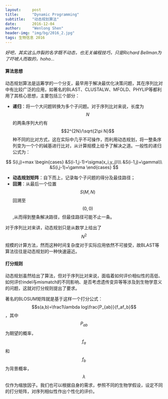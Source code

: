 ```yaml
---
layout:     post
title:      "Dynamic Programming"
subtitle:   "动态规划算法"
date:       2016-12-04
author:     "Wenlong Shen"
header-img: "img/bg/2016_2.jpg"
tags: 生物信息 2016
---
```


<script type="text/javascript" src="https://cdn.mathjax.org/mathjax/latest/MathJax.js?config=default"></script>

*好吧，其实这么炸裂的名字既不动态，也无关编程技巧，只是Richard Bellman为了吓唬人而取的，hoho...*

#### 算法思想

动态规划算法是运筹学的一个分支，最早用于解决最优化决策问题，其在序列比对中有比较广泛的应用，如著名的BLAST、CLUSTALW、MFOLD、PHYLIP等都利用了其核心思想，主要包括三个部分：

* **递归**：将一个大问题转换为多个子问题。对于序列比对来说，长度为$$N$$的两条序列大约有$$2^{2N}/\sqrt{2\pi N}$$种不同的比对方式，这在实际中几乎不可操作，而利用动态规划，将一整条序列变为一个个的碱基进行比对，从计算规模上给予了解决之道。一般性的递归公式为：

$$
S(i,j)=max
\begin{cases}
&S(i-1,j-1)+\sigma(x_i,y_j)\\\
&S(i-1,j)+\gamma\\\
&S(i,j-1)+\gamma
\end{cases}
$$

* **动态规划矩阵**：自下而上，记录每个子问题的得分及最佳路径；
* **回溯**：从最后一个位置$$S(M,N)$$回溯至$$(0,0)$$,从而得到整条解决路径，但最佳路径可能不止一条。

对于序列比对来讲，动态规划只是从数学上给出了$$N^2$$规模的计算方法，然而这种时间复杂度对于实际应用依然不可接受，故BLAST等算法往往是动态规划的一种快速逼近。

#### 打分规则

动态规划虽然给出了算法，但对于序列比对来说，面临着如何评价相似性的高低、如何评价indel与mismatch的不同影响、是否考虑遗传变异等等涉及到生物学意义的问题，这就对打分规则提出了要求。

著名的BLOSUM矩阵就是基于这样一个打分公式：$$s(a,b)=\frac1\lambda log\frac{P_{ab}}{f_af_b}$$，其中$$P_{ab}$$为期望的概率，$$f_a$$和$$f_b$$为背景概率，$$\lambda$$仅作为缩放因子。我们也可以根据自身的需求，参照不同的生物学假设，设定不同的打分矩阵，对序列相似性作出个性化的评价。
